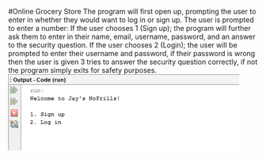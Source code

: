 #Online Grocery Store
The program will first open up, prompting the user to enter in whether they would want to log in or sign up. 
The user is prompted to enter a number:
  If the user chooses 1 (Sign up);  the program will further ask them to enter in their name, email, username, password, and an answer to the security question. 
  If the user chooses 2 (Login); the user will be prompted to enter their username and password, if their password is wrong then the user is given 3 tries to answer the security     question correctly, if not the program simply exits for safety purposes. 
![](Images/Welcome.png)
